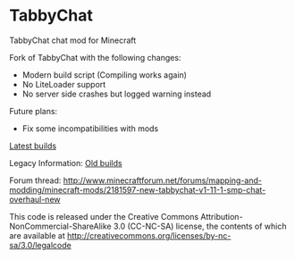 TabbyChat
=========
TabbyChat chat mod for Minecraft

Fork of TabbyChat with the following changes:
- Modern build script (Compiling works again)
- No LiteLoader support
- No server side crashes but logged warning instead

Future plans:
- Fix some incompatibilities with mods

[Latest builds](https://github.com/mist475/tabbychat/releases)

Legacy Information:
[Old builds](https://drone.io/github.com/killjoy1221/tabbychat/files)

Forum thread: http://www.minecraftforum.net/forums/mapping-and-modding/minecraft-mods/2181597-new-tabbychat-v1-11-1-smp-chat-overhaul-new

This code is released under the Creative Commons Attribution-NonCommercial-ShareAlike 3.0 (CC-NC-SA) license, the contents of which are available at http://creativecommons.org/licenses/by-nc-sa/3.0/legalcode
